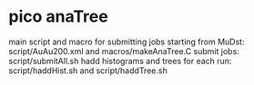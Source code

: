 # pico anaTree
main script and macro for submitting jobs starting from MuDst: script/AuAu200.xml and macros/makeAnaTree.C
submit jobs: script/submitAll.sh
hadd histograms and trees for each run: script/haddHist.sh and script/haddTree.sh
